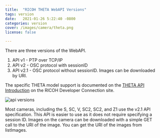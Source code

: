 ```yaml
---
title:  "RICOH THETA WebAPI Versions"
tags: version
date:   2021-01-26 5:22:40 -0800
categories: version
cover: /images/camera/theta.png
license: false

---
```


There are three versions of the WebAPI.

1. API v1 - PTP over TCP/IP
2. API v2 - OSC protocol with sessionID
3. API v2.1 - OSC protocol without sessionID. Images can be downloaded by URI.

The specific THETA model support is documented on the [THETA API Introduction](https://api.ricoh/docs/theta-api-introduction/) on the RICOH Developer Connection site.

![api versions](/webapi/images/2021_01/api_versions.png)

Most cameras, including the S, SC, V, SC2, SC2, and Z1 use the v2.1 API specification.  This API is easier to
use as it does not require specifying a session ID.  Images on the camera can be downloaded with a simple
GET call to the URI of the image.  You can get the URI of the images from listImages.